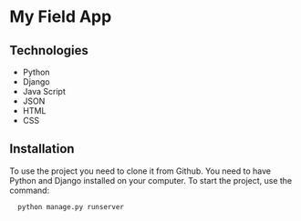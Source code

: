 # My Field App

## Technologies
- Python
- Django
- Java Script
- JSON
- HTML
- CSS

## Installation

To use the project you need to clone it from Github.
You need to have Python and Django installed on your computer.
To start the project, use the command:
```bash
  python manage.py runserver
```